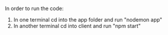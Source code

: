 In order to run the code:
1. In one terminal cd into the app folder and run "nodemon app"
2. In another terminal cd into client and run "npm start"
